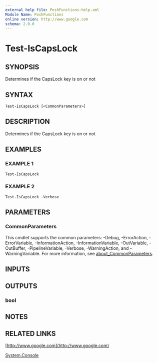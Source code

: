 ```yaml
---
external help file: PoshFunctions-help.xml
Module Name: PoshFunctions
online version: http://www.google.com
schema: 2.0.0
---
```


# Test-IsCapsLock

## SYNOPSIS
Determines if the CapsLock key is on or not

## SYNTAX

```
Test-IsCapsLock [<CommonParameters>]
```

## DESCRIPTION
Determines if the CapsLock key is on or not

## EXAMPLES

### EXAMPLE 1
```
Test-IsCapsLock
```

### EXAMPLE 2
```
Test-IsCapsLock -Verbose
```

## PARAMETERS

### CommonParameters
This cmdlet supports the common parameters: -Debug, -ErrorAction, -ErrorVariable, -InformationAction, -InformationVariable, -OutVariable, -OutBuffer, -PipelineVariable, -Verbose, -WarningAction, and -WarningVariable. For more information, see [about_CommonParameters](http://go.microsoft.com/fwlink/?LinkID=113216).

## INPUTS

## OUTPUTS

### bool
## NOTES

## RELATED LINKS

[http://www.google.com](http://www.google.com)

[System.Console]()

